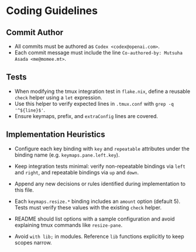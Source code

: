 # Coding Guidelines

## Commit Author

- All commits must be authored as `Codex <codex@openai.com>`.
- Each commit message must include the line `Co-authored-by: Mutsuha Asada <me@momee.mt>`.

## Tests

- When modifying the tmux integration test in `flake.nix`, define a reusable `check` helper using a `let` expression.
- Use this helper to verify expected lines in `.tmux.conf` with `grep -q '^${line}$'`.
- Ensure keymaps, prefix, and `extraConfig` lines are covered.

## Implementation Heuristics

- Configure each key binding with `key` and `repeatable` attributes under the binding name (e.g. `keymaps.pane.left.key`).

- Keep integration tests minimal: verify non-repeatable bindings via `left` and `right`, and repeatable bindings via `up` and `down`.

- Append any new decisions or rules identified during implementation to this file.

- Each `keymaps.resize.*` binding includes an `amount` option (default 5). Tests must verify these values with the existing `check` helper.

- README should list options with a sample configuration and avoid explaining tmux commands like `resize-pane`.

- Avoid `with lib;` in modules. Reference `lib` functions explicitly to keep scopes narrow.
